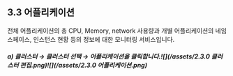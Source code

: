 ## 3.3 어플리케이션

전체 어플리케이션의 총 CPU, Memory, network 사용량과 개별 어플리케이션의 네임스페이스, 인스턴스 현황 등의 정보에 대한 모니터링 서비스입니다.

##### a\)    클러스터 → 클러스터 선택 → 어플리케이션을 클릭합니다.![](/assets/2.3.0 클러스터 편집.png)![](/assets/2.3.0 어플리케이션.png)



